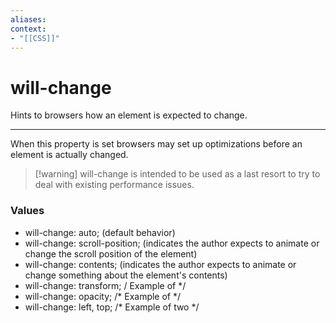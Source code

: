 ```yaml
---
aliases:
context:
- "[[CSS]]"
---
```


# will-change

Hints to browsers how an element is expected to change.

---
When this property is set browsers may set up optimizations before an element is actually changed.

>[!warning] will-change is intended to be used as a last resort to try to deal with existing performance issues.

### Values
- will-change: auto; (default behavior)
- will-change: scroll-position; (indicates the author expects to animate or change the scroll position of the element)
- will-change: contents; (indicates the author expects to animate or change something about the element's contents)
- will-change: transform; / Example of <custom-ident> */
- will-change: opacity; /* Example of <custom-ident> */
- will-change: left, top; /* Example of two <animatable-feature> */

